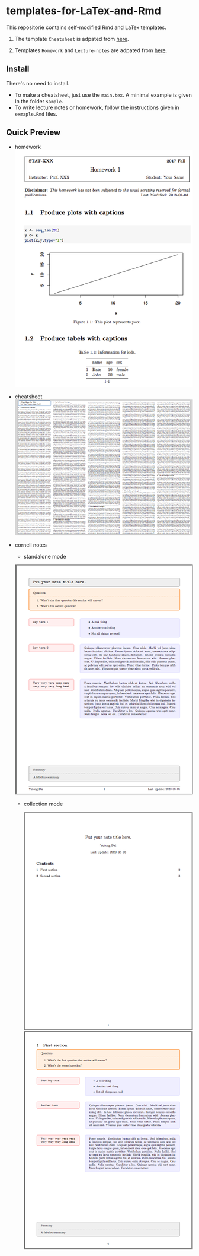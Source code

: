 # templates-for-LaTex-and-Rmd
This repositorie contains self-modified Rmd and LaTex templates.

1. The template `Cheatsheet` is adpated from [here](https://tex.stackexchange.com/questions/218587/how-to-set-one-header-for-each-page-using-multicols).

2. Templates `Homework` and `Lecture-notes` are adpated from [here](https://www.cs.cmu.edu/~ggordon/10725-F12/template.tex).

## Install

There's no need to install. 

- To make a cheatsheet, just use the `main.tex`. A minimal example is given in the folder  `sample`.
- To write lecture notes or homework, follow the instructions given in `exmaple.Rmd` files.

## Quick Preview

- homework
    ![hw](img/hw.png)

- cheatsheet
    ![cs](img/cs.png)



* cornell notes

  * standalone mode
  
   ![cornell-s](img/cornell-standalone.png)

  
  
  * collection mode
  
    ![cornell-c](img/cornell-collection1.png)
    ![cornell-c](img/cornell-collection2.png)